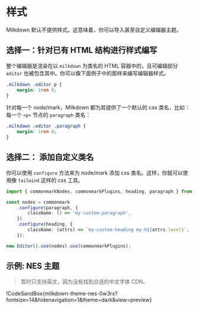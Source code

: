 # 样式

Milkdown 默认不提供样式。这意味着，你可以导入甚至自定义编辑器主题。

## 选择一：针对已有 HTML 结构进行样式编写

整个编辑器是渲染在以 `milkdown` 为类名的 HTML 容器中的，且可编辑部分 `editor` 也被包含其中。你可以像下面例子中的那样来编写编辑器样式。

```css
.milkdown .editor p {
    margin: 1rem 0;
}
```

针对每一个 node/mark，Milkdown 都为其提供了一个默认的 css 类名，比如：每一个 `<p>` 节点的 `paragraph` 类名：

```css
.milkdown .editor .paragraph {
    margin: 1rem 0;
}
```

## 选择二： 添加自定义类名

你可以使用 `configure` 方法来为 node/mark 添加 css 类名。这样，你就可以使用像 `tailwind` 这样的 css 工具。

```typescript
import { commonmarkNodes, commonmarkPlugins, heading, paragraph } from '@milkdown/preset-commonmark';

const nodes = commonmark
    .configure(paragraph, {
        className: () => 'my-custom-paragraph',
    })
    .configure(heading, {
        className: (attrs) => `my-custom-heading my-h${attrs.level}`,
    });

new Editor().use(nodes).use(commonmarkPlugins);
```

## 示例: NES 主题

> 暂时只支持英文，因为没有找到合适的中文字体 CDN。

!CodeSandBox{milkdown-theme-nes-0w3rx?fontsize=14&hidenavigation=1&theme=dark&view=preview}
